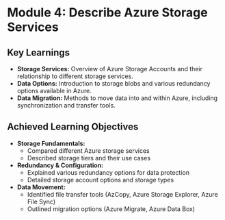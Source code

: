 # Module 4: Describe Azure Storage Services

## Key Learnings
- **Storage Services:** Overview of Azure Storage Accounts and their relationship to different storage services.
- **Data Options:** Introduction to storage blobs and various redundancy options available in Azure.
- **Data Migration:** Methods to move data into and within Azure, including synchronization and transfer tools.

## Achieved Learning Objectives
- **Storage Fundamentals:**
  - Compared different Azure storage services
  - Described storage tiers and their use cases
- **Redundancy & Configuration:**
  - Explained various redundancy options for data protection
  - Detailed storage account options and storage types
- **Data Movement:**
  - Identified file transfer tools (AzCopy, Azure Storage Explorer, Azure File Sync)
  - Outlined migration options (Azure Migrate, Azure Data Box)
